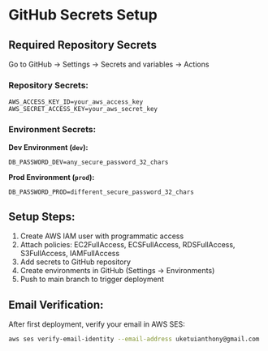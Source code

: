 # GitHub Secrets Setup

## Required Repository Secrets
Go to GitHub → Settings → Secrets and variables → Actions

### Repository Secrets:
```
AWS_ACCESS_KEY_ID=your_aws_access_key
AWS_SECRET_ACCESS_KEY=your_aws_secret_key
```

### Environment Secrets:

**Dev Environment (`dev`):**
```
DB_PASSWORD_DEV=any_secure_password_32_chars
```

**Prod Environment (`prod`):**
```
DB_PASSWORD_PROD=different_secure_password_32_chars
```

## Setup Steps:
1. Create AWS IAM user with programmatic access
2. Attach policies: EC2FullAccess, ECSFullAccess, RDSFullAccess, S3FullAccess, IAMFullAccess
3. Add secrets to GitHub repository
4. Create environments in GitHub (Settings → Environments)
5. Push to main branch to trigger deployment

## Email Verification:
After first deployment, verify your email in AWS SES:
```bash
aws ses verify-email-identity --email-address uketuianthony@gmail.com
```